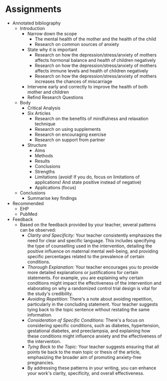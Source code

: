 # Assignments

- Annotated bibliography
  - Introduction
    - Narrow down the scope
      - The mental health of the mother and the health of the child
      - Research on common sources of anxiety
    - State why it is important
      - Research on how the depression/stress/anxiety of mothers affects hormonal balance and health of children negatively
      - Research on how the depression/stress/anxiety of mothers affects immune levels and health of children negatively
      - Research on how the depression/stress/anxiety of mothers increases the chances of miscarriage
    - Intervene early and correctly to improve the health of both mother and children
    - Refind Research Questions
  - Body
    - Critical Analysis
    - Six Articles
      - Research on the benefits of mindfulness and relaxation technique
      - Research on using supplements
      - Research on encouraging exercise
      - Research on support from partner
    - Structure
      - Aims
      - Methods
      - Results
      - Conclusions
      - Strengths
      - Limitations (avoid! If you do, focus on limitations of applications! And state positive instead of negative)
      - Applications (focus)
  - Conclusions
    - Summarise key findings
- Recommended
  - EHP
  - PubMed
- Feedback
  - Based on the feedback provided by your teacher, several patterns can be observed:
    - _Clarity and Specificity:_ Your teacher consistently emphasizes the need for clear and specific language. This includes specifying the type of counselling used in the intervention, detailing the positive influence on maternal mental well-being, and providing specific percentages related to the prevalence of certain conditions.
    - _Thorough Explanation:_ Your teacher encourages you to provide more detailed explanations or justifications for certain statements. For example, you are explaining why certain conditions might impact the effectiveness of the intervention and elaborating on why a randomized control trial design is vital for the study's credibility.
    - _Avoiding Repetition:_ There's a note about avoiding repetition, particularly in the concluding statement. Your teacher suggests tying back to the topic sentence without restating the same information.
    - _Consideration of Specific Conditions:_ There's a focus on considering specific conditions, such as diabetes, hypertension, gestational diabetes, and preeclampsia, and explaining how these conditions might influence anxiety and the effectiveness of the intervention.
    - _Tying Back to the Topic:_ Your teacher suggests ensuring that all points tie back to the main topic or thesis of the article, emphasizing the broader aim of promoting anxiety-free pregnancies.
    - By addressing these patterns in your writing, you can enhance your work's clarity, specificity, and overall effectiveness.

